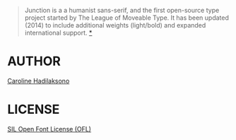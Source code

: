 
> Junction is a a humanist sans-serif, and the first open-source type project 
> started by The League of Moveable Type. 
> It has been updated (2014) to include additional weights (light/bold) 
> and expanded international support.
> [*](https://www.theleagueofmoveabletype.com/junction)


AUTHOR
======
[Caroline Hadilaksono](http://hadilaksono.com)


LICENSE
=======
[SIL Open Font License (OFL)](http://scripts.sil.org/OFL)

